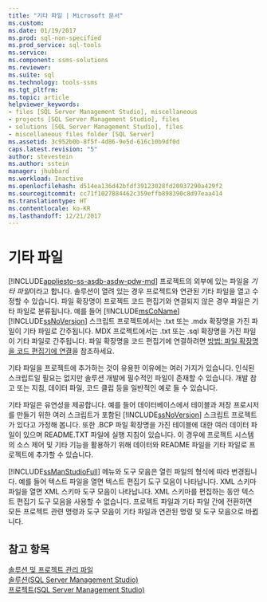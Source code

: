 ```yaml
---
title: "기타 파일 | Microsoft 문서"
ms.custom: 
ms.date: 01/19/2017
ms.prod: sql-non-specified
ms.prod_service: sql-tools
ms.service: 
ms.component: ssms-solutions
ms.reviewer: 
ms.suite: sql
ms.technology: tools-ssms
ms.tgt_pltfrm: 
ms.topic: article
helpviewer_keywords:
- files [SQL Server Management Studio], miscellaneous
- projects [SQL Server Management Studio], files
- solutions [SQL Server Management Studio], files
- miscellaneous files folder [SQL Server]
ms.assetid: 3c952b0b-8f5f-4d86-9e5d-616c10b9df0d
caps.latest.revision: "5"
author: stevestein
ms.author: sstein
manager: jhubbard
ms.workload: Inactive
ms.openlocfilehash: d514ea136d42bfdf39123028fd20937290a429f2
ms.sourcegitcommit: cc71f1027884462c359effb898390c8d97eaa414
ms.translationtype: HT
ms.contentlocale: ko-KR
ms.lasthandoff: 12/21/2017
---
```

# <a name="miscellaneous-files"></a>기타 파일
[!INCLUDE[appliesto-ss-asdb-asdw-pdw-md](../../includes/appliesto-ss-asdb-asdw-pdw-md.md)] 프로젝트의 외부에 있는 파일을 *기타 파일*이라고 합니다. 솔루션이 열려 있는 경우 프로젝트와 연관된 기타 파일을 열고 수정할 수 있습니다. 파일 확장명이 프로젝트 코드 편집기와 연결되지 않은 경우 파일은 기타 파일로 분류됩니다. 예를 들어 [!INCLUDE[msCoName](../../includes/msconame_md.md)] [!INCLUDE[ssNoVersion](../../includes/ssnoversion_md.md)] 스크립트 프로젝트에서는 .txt 또는 .mdx 확장명을 가진 파일이 기타 파일로 간주됩니다. MDX 프로젝트에서는 .txt 또는 .sql 확장명을 가진 파일이 기타 파일로 간주됩니다. 파일 확장명을 코드 편집기에 연결하려면 [방법: 파일 확장명을 코드 편집기에 연결](http://msdn.microsoft.com/en-us/193630f4-93de-4950-8f36-68702531f925)을 참조하세요.  
  
기타 파일을 프로젝트에 추가하는 것이 유용한 이유에는 여러 가지가 있습니다. 인식된 스크립트일 필요는 없지만 솔루션 개발에 필수적인 파일이 존재할 수 있습니다. 개발 참고 또는 지침, 데이터 파일, 코드 클립 등을 일반적인 예로 들 수 있습니다.  
  
기타 파일은 유연성을 제공합니다. 예를 들어 데이터베이스에서 테이블과 저장 프로시저를 만들기 위한 여러 스크립트가 포함된 [!INCLUDE[ssNoVersion](../../includes/ssnoversion_md.md)] 스크립트 프로젝트가 있다고 가정해 봅니다. 또한 .BCP 파일 확장명을 가진 테이블에 대한 여러 데이터 파일이 있으며 README.TXT 파일에 실행 지침이 있습니다. 이 경우에 프로젝트 시스템의 소스 제어 및 기타 기능을 활용하기 위해 데이터와 README 파일을 기타 파일로 프로젝트에 추가할 수 있습니다.  
  
[!INCLUDE[ssManStudioFull](../../includes/ssmanstudiofull_md.md)] 메뉴와 도구 모음은 열린 파일의 형식에 따라 변경됩니다. 예를 들어 텍스트 파일을 열면 텍스트 편집기 도구 모음이 나타납니다. XML 스키마 파일을 열면 XML 스키마 도구 모음이 나타납니다. XML 스키마를 편집하는 동안 텍스트 편집기 도구 모음을 사용할 수 없습니다. 프로젝트 파일과 기타 파일 간에 전환하면 모든 프로젝트 관련 명령과 도구 모음이 기타 파일과 연관된 명령 및 도구 모음으로 바뀝니다.  
  
## <a name="see-also"></a>참고 항목  
[솔루션 및 프로젝트 관리 파일](../../ssms/solution/files-that-manage-solutions-and-projects.md)  
[솔루션&#40;SQL Server Management Studio&#41;](../../ssms/solution/solutions-sql-server-management-studio.md)  
[프로젝트&#40;SQL Server Management Studio&#41;](../../ssms/solution/projects-sql-server-management-studio.md)  
  
